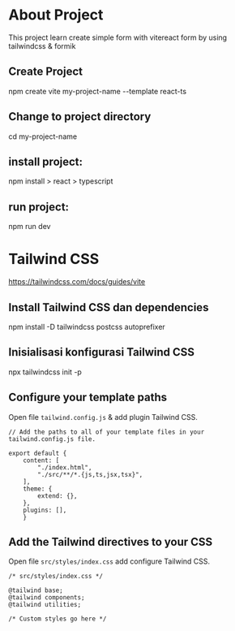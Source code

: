 # About Project

This project learn create simple form with vitereact form by using tailwindcss & formik  

## Create Project

npm create vite my-project-name --template react-ts

## Change to project directory

cd my-project-name

## install project:

npm install > react > typescript

## run project:

npm run dev

# Tailwind CSS

https://tailwindcss.com/docs/guides/vite

## Install Tailwind CSS dan dependencies

npm install -D tailwindcss postcss autoprefixer

## Inisialisasi konfigurasi Tailwind CSS

npx tailwindcss init -p

## Configure your template paths

Open file `tailwind.config.js` & add plugin Tailwind CSS.

    // Add the paths to all of your template files in your tailwind.config.js file.

    export default {
        content: [
            "./index.html",
            "./src/**/*.{js,ts,jsx,tsx}",
        ],
        theme: {
            extend: {},
        },
        plugins: [],
        }

## Add the Tailwind directives to your CSS

Open file `src/styles/index.css` add configure Tailwind CSS.

    /* src/styles/index.css */

    @tailwind base;
    @tailwind components;
    @tailwind utilities;

    /* Custom styles go here */